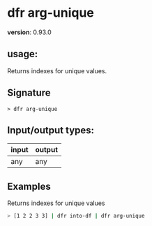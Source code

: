 # dfr arg-unique

**version**: 0.93.0

## **usage**:

Returns indexes for unique values.

## Signature

`> dfr arg-unique `

## Input/output types:

| input | output |
| ----- | ------ |
| any   | any    |

## Examples

Returns indexes for unique values

```bash
> [1 2 2 3 3] | dfr into-df | dfr arg-unique
```
